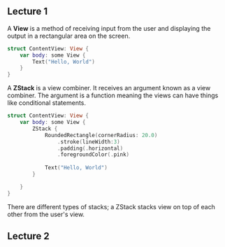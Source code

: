 
## Lecture 1
A **View** is a method of receiving input from the user and displaying the output in a rectangular area on the screen.
```swift
struct ContentView: View {
    var body: some View {
        Text("Hello, World")
    }
}
```
    
    
A **ZStack** is a view combiner.
It receives an argument known as a view combiner. The argument is a function meaning the views can have things like conditional statements.

```swift
struct ContentView: View {
    var body: some View {
        ZStack {
            RoundedRectangle(cornerRadius: 20.0)
                .stroke(lineWidth:3)
                .padding(.horizontal)
                .foregroundColor(.pink)
            
            Text("Hello, World")
        }

    }
}
```

There are different types of stacks; a ZStack stacks view on top of each other from the user's view.


## Lecture 2





